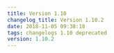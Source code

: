 ```yaml
---
title: Version 1.10
changelog_title: Version 1.10.2
date: 2018-11-05 09:38:18 
tags: changelogs 1.10 deprecated
version: 1.10.2
---
```

<script src="https://gist.github.com/spinnaker-release/cf93cc68547ae25e3d6061c09a37f8c0.js"/>
